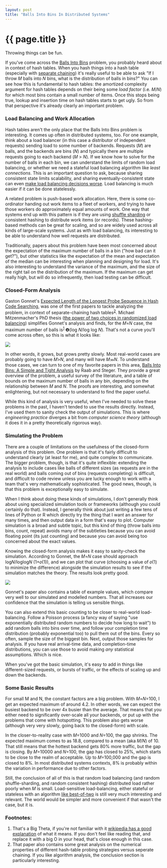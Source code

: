 ```yaml
---
layout: post
title: "Balls Into Bins In Distributed Systems"
---
```


{{ page.title }}
================

<p class="meta">Throwing things can be fun.</p>

If you've come across the [Balls Into Bins](https://en.wikipedia.org/wiki/Balls_into_bins) problem, you probably heard about in context of hash tables. When you hash things into a hash table (especially with [separate chaining](https://en.wikipedia.org/wiki/Hash_table#Separate_chaining)) it's really useful to be able to ask "If I throw 𝑀 balls into 𝑁 bins, what is the distribution of balls in bins?" You can see how this is fundamental to hash tables: the amortized complexity argument for hash tables depends on their being some *load factor* (i.e. 𝑀/𝑁) for which most bins contain a small number of items. Once this stops being true, lookup and insertion time on hash tables starts to get ugly. So from that perspective it's already clearly an important problem.

### Load Balancing and Work Allocation
Hash tables aren't the only place that the Balls Into Bins problem is interesting. It comes up often in distributed systems, too. For one example, think about a load balancer (in this case a distributor of independent requests) sending load to some number of backends. Requests (𝑀) are balls, and the backends are bins (𝑁) and typically there are multiple requests going to each backend (𝑀 > 𝑁). If we know how to solve for the number of balls in each bin, we can understand the limits of random load balancing, or whether we need a stateful load balancing algorithm like *least connections*. This is an important question to ask, because sharing consistent state limits scalability, and sharing eventually-consistent state can even [make load balancing decisions worse](//brooker.co.za/blog/2012/01/17/two-random.html). Load balancing is much easier if it can be done statelessly.

A related problem is push-based work allocation. Here, there is some co-ordinator handing out work items to a fleet of workers, and trying to have those workers do approximately equal amounts of work. One way that systems end up with this pattern is if they are using [shuffle sharding](https://aws.amazon.com/blogs/architecture/shuffle-sharding-massive-and-magical-fault-isolation/) or consistent hashing to distribute work items (or records). These hashing-based methods can be great for scaling, and so are widely used across all kinds of large-scale systems. Just as with load balancing, its interesting to be able to understand how well requests are distributed.

Traditionally, papers about this problem have been most concerned about the expectation of the maximum number of balls in a bin ("how bad can it get?"), but other statistics like the expectation of the mean and expectation of the median can be interesting when planning and designing for load. It's also interesting to understand the variance of the maximum, and the size of the right tail on the distribution of the maximum. If the maximum can get really high, but will do so infrequently, then load testing can be difficult.

### Closed-Form Analysis
Gaston Gonnet's [Expected Length of the Longest Probe Sequence in Hash Code Searching](https://cs.uwaterloo.ca/research/tr/1978/CS-78-46.pdf), was one of the first papers to tackle analyzing the problem, in context of separate-chaining hash tables<sup>[2](#foot2)</sup>. Michael Mitzenmacher's PhD thesis ([the power of two choices in randomized load balancing](https://www.eecs.harvard.edu/~michaelm/postscripts/mythesis.pdf)) simplifies Gonnet's analysis and finds, for the 𝑀=𝑁 case, the maximum number of balls is<sup>[1](#foot1)</sup> 𝝝(log 𝑁/log log 𝑁). That's not a curve you'll come across often, so this is what it looks like:

![](https://s3.amazonaws.com/mbrooker-blog-images/logn_loglogn.png)

In other words, it grows, but grows pretty slowly. Most real-world cases are probably going to have 𝑀>𝑁, and many will have 𝑀≫𝑁. To understand those cases, we can turn to one of my favorite papers in this area, [Balls Into Bins: A Simple and Tight Analysis](https://citeseerx.ist.psu.edu/viewdoc/summary?doi=10.1.1.43.4186) by Raab and Steger. They provide a great overview of the problem, a useful survey of the literature, and a table of bounds on the maximum number of balls in any bin, depending on the relationship between 𝑀 and 𝑁. The proofs are interesting, and somewhat enlightening, but not necessary to understand to find the paper useful.

While this kind of analysis is very useful, when I've needed to solve these problems in the past, I haven't tended to use the results directly. Instead, I've used them to sanity check the output of simulations. This is where *engineering practice* diverges a bit from *computer science theory* (although it does it in a pretty theoretically rigorous way).

### Simulating the Problem
There are a couple of limitations on the usefulness of the closed-form analysis of this problem. One problem is that it's fairly difficult to understand clearly (at least for me), and quite complex to communicate. The bigger problem, though, is that it's quite inflexible: extending the analysis to include cases like balls of different sizes (as requests are in the real world) and balls coming out of bins (requests completing) is difficult, and difficult to code review unless you are lucky enough to work with a team that's very mathematically sophisticated. The good news, though, is that this problem is exceptionally easy to simulate.

When I think about doing these kinds of simulations, I don't generally think about using specialized simulation tools or frameworks (although you could certainly do that). Instead, I generally think about just writing a few tens of lines of Python or R which directly try the thing that I want an answer for many times, and then output data in a form that's easy to plot. Computer simulation is a broad and subtle topic, but this kind of thing (throw balls into bins, count, repeat) avoids many of the subtleties because you can avoid floating point (its just counting) and because you can avoid being too concerned about the exact values.

Knowing the closed-form analysis makes it easy to sanity-check the simulation. According to Gonnet, the 𝑀=𝑁 case should approach log𝑁/loglog𝑁 (1+𝑜(1)), and we can plot that curve (choosing a value of 𝑜(1) to minimize the difference) alongside the simulation results to see if the simulation matches the theory. The results look pretty good.

![](https://s3.amazonaws.com/mbrooker-blog-images/bb_sim_vs_model.png)

Gonnet's paper also contains a table of example values, which compare very well to our simulated and modelled numbers. That all increases our confidence that the simulation is telling us sensible things.

You can also extend this basic counting to be closer to real-world load-balancing. Follow a Poisson process (a fancy way of saying "use exponentially distributed random numbers to decide how long to wait") to add random balls into bins over time, and follow your completion time distribution (probably exponential too) to pull them out of the bins. Every so often, sample the size of the biggest bin. Next, output those samples for analysis. If you have real arrival-time data, and completion-time distributions, you can use those to avoid making *any* statistical assumptions. Which is nice.

When you've got the basic simulation, it's easy to add in things like different-sized requests, or bursts of traffic, or the effects of scaling up and down the backends.

### Some Basic Results
For small M and N, the constant factors are a big problem. With 𝑀=𝑁=100, I get an expected maximum of around 4.2. In other words, we can expect the busiest backend to be over 4x busier than the average. That means that you either need to significantly over-scale all your backends, or put up with the problems that come with hotspotting. This problem also gets worse (although very very slowly, going back to the closed-form) with scale.

In the closer-to-reality case with 𝑀=1000 and 𝑁=100, the gap shrinks. The expected maximum comes to as 18.8, compared to a mean (aka 𝑀/𝑁) of 10. That still means that the hottest backend gets 80% more traffic, but the gap is closing. By 𝑀=10000 and 𝑁=100, the gap has closed to 25%, which starts to be close to the realm of acceptable. Up to 𝑀=100,000 and the gap is closed to 8%. In most distributed systems contexts, 8% is probably within the variation in performance due to other factors.

Still, the conclusion of all of this is that random load balancing (and random shuffle-sharding, and random consistent hashing) distributed load rather poorly when 𝑀 is small. Load-sensitive load-balancing, either stateful or stateless with an algorithm [like best-of-two](//brooker.co.za/blog/2012/01/17/two-random.html) is still very much interesting and relevant. The world would be simpler and more convenient if that wasn't the case, but it is.

### Footnotes:

 1. <a name="foot1"></a> That's a Big Theta, if you're not familiar with it [wikipedia has a good explanation](https://en.wikipedia.org/wiki/Big_O_notation#Family_of_Bachmann%E2%80%93Landau_notations) of what it means. If you don't feel like reading that, and replace it with a big O in your head, that's close enough in this case.
 1. <a name="foot2"></a> That paper also contains some great analysis on the numerical properties of different hash-table probing strategies versus seperate chaining. If you like algorithm analysis, the conclusion section is particularly interesting.
 
